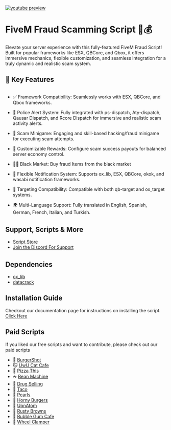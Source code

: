 [![youtube preview](https://i.imgur.com/nwnySSO.png)](https://youtu.be/DK9RdQP_lGg)


# FiveM Fraud Scamming Script 🚓💰

Elevate your server experience with this fully-featured FiveM Fraud Script!
Built for popular frameworks like ESX, QBCore, and Qbox, it offers immersive mechanics, flexible customization, and seamless integration for a truly dynamic and realistic scam system.


## 🌟 Key Features
######
- ✅ Framework Compatibility: Seamlessly works with ESX, QBCore, and Qbox frameworks.

- 🚨 Police Alert System: Fully integrated with ps-dispatch, Aty-dispatch, Qausar Dispatch, and Rcore Dispatch for immersive and realistic scam activity alerts.

- 🧠 Scam Minigame: Engaging and skill-based hacking/fraud minigame for executing scam attempts.

- 💸 Customizable Rewards: Configure scam success payouts for balanced server economy control.

- 🏴‍☠️ Black Market: Buy fraud Items from the black market

- 🔔 Flexible Notification System: Supports ox_lib, ESX, QBCore, okok, and wasabi notification frameworks.

- 🎯 Targeting Compatibility: Compatible with both qb-target and ox_target systems.

- 🌍 Multi-Language Support: Fully translated in English, Spanish, German, French, Italian, and Turkish.


######
## Support, Scripts & More
- [Script Store](https://pulsescripts.tebex.io/)
- [Join the Discord For Support](https://discord.gg/c6gXmtEf3H)
######

## Dependencies
- [ox_lib](https://github.com/overextended/ox_lib/releases)
- [datacrack](https://github.com/utkuali/datacrack)
  
## Installation Guide
Checkout our documentation page for instructions on installing the script. [Click Here](https://docs.pulsescripts.dev/free-scripts/fraud/installation)

## Paid Scripts
If you liked our free scripts and want to contribute, please check out our paid scripts

* 🍔 [BurgerShot](https://pulsescripts.com/product/burgershot)
* 🐱 [UwU Cat Cafe](https://pulsescripts.com/product/uwucatcafe)
* 🍕 [Pizza This](https://pulsescripts.com/category/2908044)
* ☕ [Bean Machine](https://pulsescripts.com/category/2908044)
* 💊 [Drug Selling](https://pulsescripts.com/product/drugsellingv2)
* 🌮 [Taco](https://pulsescripts.com/category/2908044)
* 🐚 [Pearls](https://pulsescripts.com/category/2908044)
* 🍔 [Horny Burgers](https://pulsescripts.com/category/2908044)
* 🚀 [UpnAtom](https://pulsescripts.com/category/2908044)
* 🍩 [Rusty Browns](https://pulsescripts.com/category/2908044)
* 🍬 [Bubble Gum Cafe](https://pulsescripts.com/category/2908044)
* 🛑 [Wheel Clamper](https://pulsescripts.com/category/2908044)
